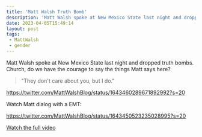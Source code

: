 ```yaml
---
title: 'Matt Walsh Truth Bomb'
description: 'Matt Walsh spoke at New Mexico State last night and dropped truth bombs.'
date: 2023-04-05T15:49:14
layout: post
tags:
 - MattWalsh
 - gender
---
```

Matt Walsh spoke at New Mexico State last night and dropped truth bombs. Church, do we have the courage to say the things Matt says here?

> "They don't care about you, but I do."

https://twitter.com/MattWalshBlog/status/1643460289671892992?s=20

Watch Matt dialog with a EMT:

https://twitter.com/MattWalshBlog/status/1643450523235028995?s=20

[Watch the full video](https://www.ecrosstexas.com/videos/how-the-trans-agenda-destroys-human-life-and-common-sense-or-matt-walsh-live-at-new-mexico-state/)